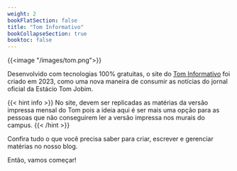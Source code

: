 ```yaml
---
weight: 2
bookFlatSection: false
title: "Tom Informativo"
bookCollapseSection: true
booktoc: false
---
```

{{<image "/images/tom.png">}}

Desenvolvido com tecnologias 100% gratuitas, o site do [Tom Informativo](https://sapienstj.netlify.app) foi criado em 2023, como uma nova maneira de consumir as notícias do jornal oficial da Estácio Tom Jobim.

{{< hint info >}}
No site, devem ser replicadas as matérias da versão impressa mensal do Tom pois a ideia aqui é ser mais uma opção para as pessoas que não conseguirem ler a versão impressa nos murais do campus.
{{< /hint >}}

Confira tudo o que você precisa saber para criar, escrever e gerenciar matérias no nosso blog.

Então, vamos começar! 
